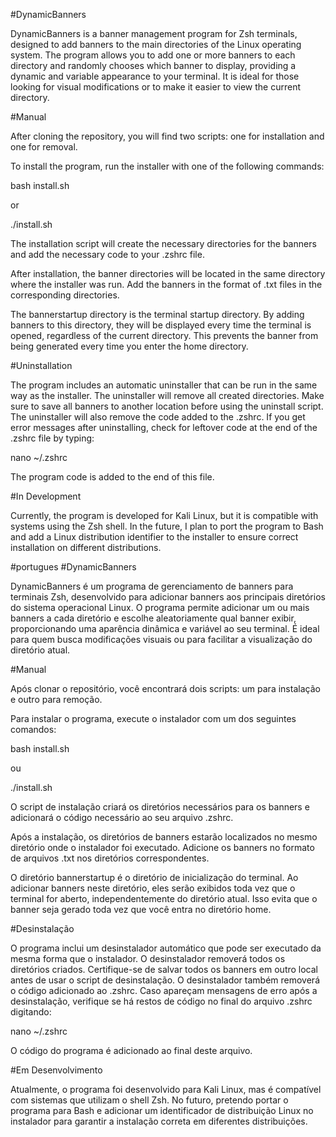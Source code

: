 #DynamicBanners

DynamicBanners is a banner management program for Zsh terminals, designed to add banners to the main directories of the Linux operating system. The program allows you to add one or more banners to each directory and randomly chooses which banner to display, providing a dynamic and variable appearance to your terminal. It is ideal for those looking for visual modifications or to make it easier to view the current directory.

#Manual

After cloning the repository, you will find two scripts: one for installation and one for removal.

To install the program, run the installer with one of the following commands:

bash install.sh

or

./install.sh

The installation script will create the necessary directories for the banners and add the necessary code to your .zshrc file.

After installation, the banner directories will be located in the same directory where the installer was run. Add the banners in the format of .txt files in the corresponding directories.

The bannerstartup directory is the terminal startup directory. By adding banners to this directory, they will be displayed every time the terminal is opened, regardless of the current directory. This prevents the banner from being generated every time you enter the home directory.

#Uninstallation

The program includes an automatic uninstaller that can be run in the same way as the installer. The uninstaller will remove all created directories. Make sure to save all banners to another location before using the uninstall script. The uninstaller will also remove the code added to the .zshrc. If you get error messages after uninstalling, check for leftover code at the end of the .zshrc file by typing:

nano ~/.zshrc

The program code is added to the end of this file.

#In Development

Currently, the program is developed for Kali Linux, but it is compatible with systems using the Zsh shell. In the future, I plan to port the program to Bash and add a Linux distribution identifier to the installer to ensure correct installation on different distributions.


#portugues
#DynamicBanners 


DynamicBanners é um programa de gerenciamento de banners para terminais Zsh, desenvolvido para adicionar banners aos principais diretórios do sistema operacional Linux. O programa permite adicionar um ou mais banners a cada diretório e escolhe aleatoriamente qual banner exibir, proporcionando uma aparência dinâmica e variável ao seu terminal. É ideal para quem busca modificações visuais ou para facilitar a visualização do diretório atual.

#Manual


Após clonar o repositório, você encontrará dois scripts: um para instalação e outro para remoção.

Para instalar o programa, execute o instalador com um dos seguintes comandos:


bash install.sh

ou

./install.sh

O script de instalação criará os diretórios necessários para os banners e adicionará o código necessário ao seu arquivo .zshrc.

Após a instalação, os diretórios de banners estarão localizados no mesmo diretório onde o instalador foi executado. Adicione os banners no formato de arquivos .txt nos diretórios correspondentes.

O diretório bannerstartup é o diretório de inicialização do terminal. Ao adicionar banners neste diretório, eles serão exibidos toda vez que o terminal for aberto, independentemente do diretório atual. Isso evita que o banner seja gerado toda vez que você entra no diretório home.

#Desinstalação


O programa inclui um desinstalador automático que pode ser executado da mesma forma que o instalador. O desinstalador removerá todos os diretórios criados. Certifique-se de salvar todos os banners em outro local antes de usar o script de desinstalação. O desinstalador também removerá o código adicionado ao .zshrc. Caso apareçam mensagens de erro após a desinstalação, verifique se há restos de código no final do arquivo .zshrc digitando:

nano ~/.zshrc

O código do programa é adicionado ao final deste arquivo.

#Em Desenvolvimento


Atualmente, o programa foi desenvolvido para Kali Linux, mas é compatível com sistemas que utilizam o shell Zsh. No futuro, pretendo portar o programa para Bash e adicionar um identificador de distribuição Linux no instalador para garantir a instalação correta em diferentes distribuições.

